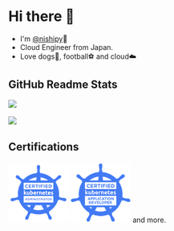 # Hi there 👋

- I'm [@nishipy](https://twitter.com/iamnishipy)🐶
- Cloud Engineer from Japan.
- Love dogs🐶, football⚽️ and cloud☁️

## GitHub Readme Stats

[![](https://github-readme-stats.vercel.app/api?username=nishipy)](https://github.com/anuraghazra/github-readme-stats)

[![](https://github-readme-stats.vercel.app/api/top-langs/?username=nishipy&layout=default)](https://github.com/anuraghazra/github-readme-stats)

## Certifications

![](https://github.com/nishipy/nishipy/blob/master/badges/cka-certified-kubernetes-administrator.png) ![](https://github.com/nishipy/nishipy/blob/master/badges/cka-certified-kubernetes-application-developer.png) and more.
